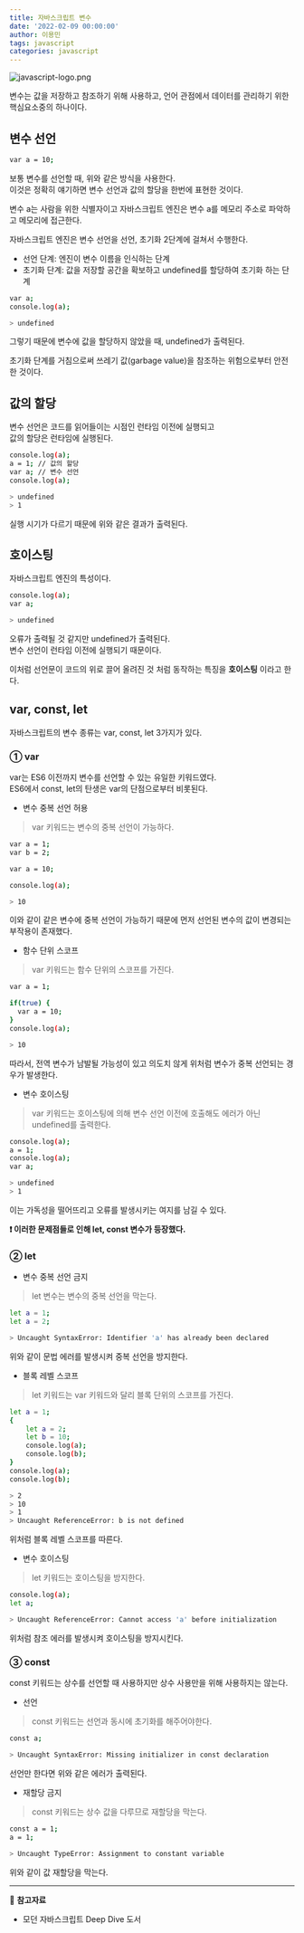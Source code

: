 ```yaml
---
title: 자바스크립트 변수
date: '2022-02-09 00:00:00'
author: 이용민
tags: javascript 
categories: javascript
---
```

![javascript-logo.png](javascript-logo.png)

변수는 값을 저장하고 참조하기 위해 사용하고, 언어 관점에서 데이터를 관리하기 위한 핵심요소중의 하나이다.

## 변수 선언
```bash
var a = 10;
```
보통 변수를 선언할 때, 위와 같은 방식을 사용한다.   
이것은 정확히 얘기하면 변수 선언과 값의 할당을 한번에 표현한 것이다.

변수 a는 사람을 위한 식별자이고 자바스크립트 엔진은 변수 a를 메모리 주소로 파악하고 메모리에 접근한다.

자바스크립트 엔진은 변수 선언을 선언, 초기화 2단계에 걸쳐서 수행한다.

* 선언 단계: 엔진이 변수 이름을 인식하는 단계
* 초기화 단계: 값을 저장할 공간을 확보하고 undefined를 할당하여 초기화 하는 단계

```bash
var a;
console.log(a);

> undefined
```
그렇기 때문에 변수에 값을 할당하지 않았을 때, undefined가 출력된다.

초기화 단계를 거침으로써 쓰레기 값(garbage value)을 참조하는 위험으로부터 안전한 것이다.

## 값의 할당
변수 선언은 코드를 읽어들이는 시점인 런타임 이전에 실행되고   
값의 할당은 런타임에 실행된다.   
``` bash
console.log(a);
a = 1; // 값의 할당
var a; // 변수 선언
console.log(a);

> undefined
> 1
```
실행 시기가 다르기 때문에 위와 같은 결과가 출력된다.

## 호이스팅
자바스크립트 엔진의 특성이다.   
```bash
console.log(a);
var a;

> undefined
```
오류가 출력될 것 같지만 undefined가 출력된다.   
변수 선언이 런타임 이전에 실행되기 때문이다.

이처럼 선언문이 코드의 위로 끌어 올려진 것 처럼 동작하는 특징을 **호이스팅** 이라고 한다.

## var, const, let
자바스크립트의 변수 종류는 var, const, let 3가지가 있다.   

### ① var
var는 ES6 이전까지 변수를 선언할 수 있는 유일한 키워드였다.   
ES6에서 const, let의 탄생은 var의 단점으로부터 비롯된다.   
* 변수 중복 선언 허용   
> var 키워드는 변수의 중복 선언이 가능하다.
```bash
var a = 1;
var b = 2;

var a = 10;

console.log(a);

> 10
```
이와 같이 같은 변수에 중복 선언이 가능하기 때문에 먼저 선언된 변수의 값이 변경되는 부작용이 존재했다.  

* 함수 단위 스코프  
> var 키워드는 함수 단위의 스코프를 가진다. 
```bash
var a = 1;

if(true) {
  var a = 10;
}
console.log(a);

> 10
```
따라서, 전역 변수가 남발될 가능성이 있고 의도치 않게 위처럼 변수가 중복 선언되는 경우가 발생한다.

 * 변수 호이스팅  
> var 키워드는 호이스팅에 의해 변수 선언 이전에 호출해도 에러가 아닌 undefined를 출력한다.
```bash
console.log(a);
a = 1;
console.log(a);
var a;

> undefined
> 1
```
이는 가독성을 떨어뜨리고 오류를 발생시키는 여지를 남길 수 있다.

**❗️ 이러한 문제점들로 인해 let, const 변수가 등장했다.**   
### ② let   
* 변수 중복 선언 금지
> let 변수는 변수의 중복 선언을 막는다.
```bash
let a = 1;
let a = 2;

> Uncaught SyntaxError: Identifier 'a' has already been declared
```
위와 같이 문법 에러를 발생시켜 중복 선언을 방지한다.

* 블록 레벨 스코프
> let 키워드는 var 키워드와 달리 블록 단위의 스코프를 가진다.
```bash
let a = 1;
{
    let a = 2;
    let b = 10;
    console.log(a);
    console.log(b);
}
console.log(a);
console.log(b);

> 2
> 10
> 1
> Uncaught ReferenceError: b is not defined
```
위처럼 블록 레벨 스코프를 따른다.

* 변수 호이스팅
> let 키워드는 호이스팅을 방지한다.
```bash
console.log(a);
let a;

> Uncaught ReferenceError: Cannot access 'a' before initialization
```
위처럼 참조 에러를 발생시켜 호이스팅을 방지시킨다.

### ③ const
const 키워드는 상수를 선언할 때 사용하지만 상수 사용만을 위해 사용하지는 않는다.   

* 선언
> const 키워드는 선언과 동시에 초기화를 해주어야한다.
```bash
const a;

> Uncaught SyntaxError: Missing initializer in const declaration
```
선언만 한다면 위와 같은 에러가 출력된다.

* 재할당 금지
> const 키워드는 상수 값을 다루므로 재할당을 막는다.
```bash
const a = 1;
a = 1;

> Uncaught TypeError: Assignment to constant variable
```
위와 같이 값 재할당을 막는다.

---

📂 **참고자료**
* 모던 자바스크립트 Deep Dive 도서